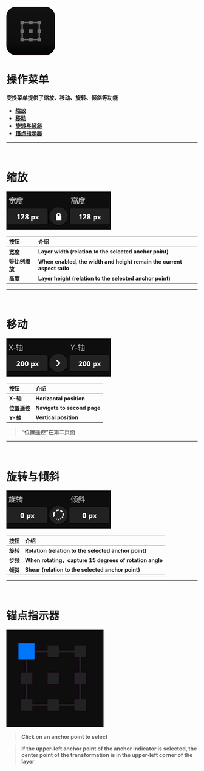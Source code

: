 ![Image](Images/AllMenus_TransformerMenu.png)
# **操作菜单**
**变换菜单提供了缩放、移动、旋转、倾斜等功能**
- [**缩放**](#缩放)
- [**移动**](#移动)
- [**旋转与倾斜**](#旋转与倾斜)
- [**锚点指示器**](#锚点指示器)


---
<br/>

# **缩放**
![Image](Images/AllMenus_TransformerMenu_Size.jpg)

|**按钮**|**介绍**|
|:-|:-|
|**宽度**|**Layer width  (relation to the selected anchor point)**|
|**等比例缩放**|**When enabled, the width and height remain the current aspect ratio**|
|**高度**|**Layer height  (relation to the selected anchor point)**|


---
<br/>

# **移动**
![Image](Images/AllMenus_TransformerMenu_Move.jpg)

|**按钮**|**介绍**|
|:-|:-|
|**X-轴**|**Horizontal position**|
|**位置遥控**|**Navigate to second page**|
|**Y-轴**|**Vertical position**|

> **“位置遥控”在第二页面**

---
<br/>

# **旋转与倾斜**
![Image](Images/AllMenus_TransformerMenu_RotateAndSkew.jpg)

|**按钮**|**介绍**|
|:-|:-|
|**旋转**|**Rotation  (relation to the selected anchor point)**|
|**步频**|**When rotating，capture 15 degrees of rotation angle**|
|**倾斜**|**Shear  (relation to the selected anchor point)**|


---
<br/>

# **锚点指示器**
![Image](Images/AllMenus_TransformerMenu_AnchorPointIndicator.jpg)

> **Click on an anchor point to select**

> **If the upper-left anchor point of the anchor indicator is selected, the center point of the transformation is in the upper-left corner of the layer**




